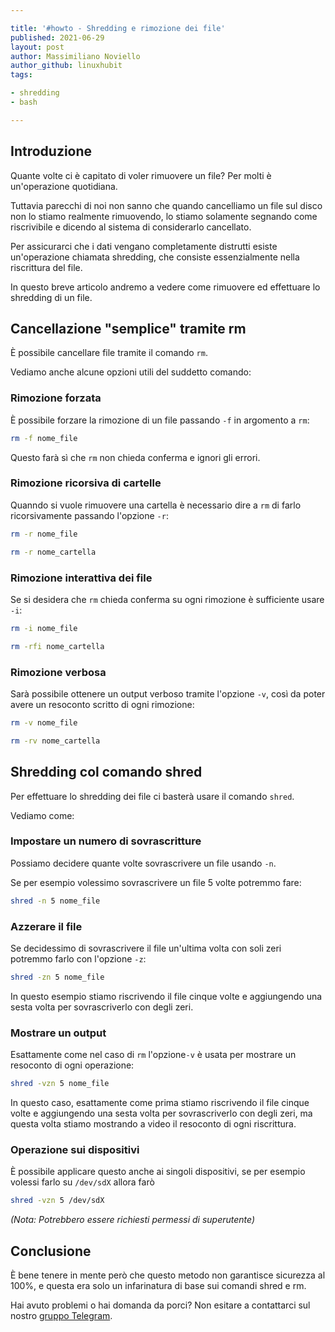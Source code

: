 ```yaml
---

title: '#howto - Shredding e rimozione dei file'
published: 2021-06-29
layout: post
author: Massimiliano Noviello
author_github: linuxhubit
tags:

- shredding
- bash

---
```




## Introduzione

Quante volte ci è capitato di voler rimuovere un file? Per molti è un'operazione quotidiana.

Tuttavia parecchi di noi non sanno che quando cancelliamo un file sul disco non lo stiamo realmente rimuovendo, lo stiamo solamente segnando come riscrivibile e dicendo al sistema di considerarlo cancellato.

Per assicurarci che i dati vengano completamente distrutti esiste un'operazione chiamata shredding, che consiste essenzialmente nella riscrittura del file.

In questo breve articolo andremo a vedere come rimuovere ed effettuare lo shredding di un file.



## Cancellazione "semplice" tramite rm

È possibile cancellare file tramite il comando `rm`.

Vediamo anche alcune opzioni utili del suddetto comando:



### Rimozione forzata

È possibile forzare la rimozione di un file passando `-f` in argomento a `rm`:

```bash
rm -f nome_file
```

Questo farà sì che `rm` non chieda conferma e ignori gli errori.



### Rimozione ricorsiva di cartelle

Quanndo si vuole rimuovere una cartella è necessario dire a `rm` di farlo ricorsivamente passando l'opzione `-r`:

```bash
rm -r nome_file

rm -r nome_cartella
```



### Rimozione interattiva dei file

Se si desidera che `rm` chieda conferma su ogni rimozione è sufficiente usare `-i`:

```bash
rm -i nome_file

rm -rfi nome_cartella
```



### Rimozione verbosa

Sarà possibile ottenere un output verboso tramite l'opzione `-v`, così da poter avere un resoconto scritto di ogni rimozione:

```bash
rm -v nome_file 

rm -rv nome_cartella
```



## Shredding col comando shred

Per effettuare lo shredding dei file ci basterà usare il comando `shred`.

Vediamo come:



### Impostare un numero di sovrascritture

Possiamo decidere quante volte sovrascrivere un file usando `-n`.



Se per esempio volessimo sovrascrivere un file 5 volte potremmo fare:

```bash
shred -n 5 nome_file
```



### Azzerare il file

Se decidessimo di sovrascrivere il file un'ultima volta con soli zeri potremmo farlo con l'opzione `-z`:

```bash
shred -zn 5 nome_file
```

In questo esempio stiamo riscrivendo il file cinque volte e aggiungendo una sesta volta per sovrascriverlo con degli zeri.



### Mostrare un output

Esattamente come nel caso di `rm` l'opzione`-v` è usata per mostrare un resoconto di ogni operazione:

```bash
shred -vzn 5 nome_file
```

In questo caso, esattamente come prima stiamo riscrivendo il file cinque volte e aggiungendo una sesta volta per sovrascriverlo con degli zeri, ma questa volta stiamo mostrando a video il resoconto di ogni riscrittura.



### Operazione sui dispositivi

È possibile applicare questo anche ai singoli dispositivi, se per esempio volessi farlo su `/dev/sdX` allora farò

```bash
shred -vzn 5 /dev/sdX
```

*(Nota: Potrebbero essere richiesti permessi di superutente)*



## Conclusione

È bene tenere in mente però che questo metodo non garantisce sicurezza al 100%, e questa era solo un infarinatura di base sui comandi shred e rm.

Hai avuto problemi o hai domanda da porci? Non esitare a contattarci sul nostro [gruppo Telegram](https://t.me/linuxpeople).


